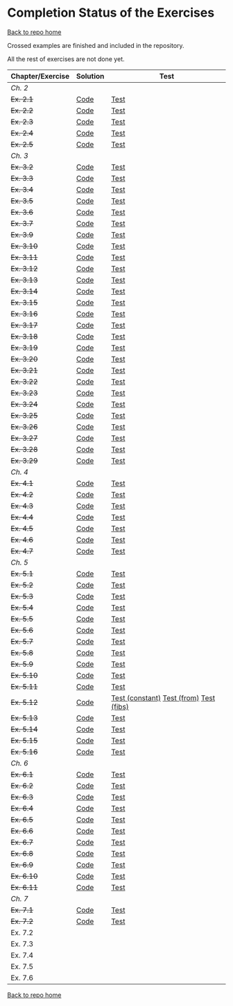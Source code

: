 # Completion Status of the Exercises

[Back to repo home](https://github.com/iht/fpinscala)

Crossed examples are finished and included in the repository.

All the rest of exercises are not done yet.

| **Chapter/Exercise** | **Solution** | **Test** |
| ---------------- | ---- | ---- | 
| *Ch. 2*          |      |      | 
| ~~Ex. 2.1~~| [Code](https://github.com/iht/fpinscala/blob/master/src/main/scala/chap02/ex01.scala#L30-L44) | [Test](https://github.com/iht/fpinscala/blob/master/src/test/scala/chap02/ex01Spec.scala#L33-L59)|
| ~~Ex. 2.2~~|[Code](https://github.com/iht/fpinscala/blob/master/src/main/scala/chap02/ex02.scala#L30-L60) | [Test](https://github.com/iht/fpinscala/blob/master/src/test/scala/chap02/ex02Spec.scala#L33-L72)|
| ~~Ex. 2.3~~|[Code](https://github.com/iht/fpinscala/blob/master/src/main/scala/chap02/ex03.scala#L32-L34) | [Test](https://github.com/iht/fpinscala/blob/master/src/test/scala/chap02/ex03Spec.scala#L34-L56)|
| ~~Ex. 2.4~~|[Code](https://github.com/iht/fpinscala/blob/master/src/main/scala/chap02/ex04.scala#L32-L34) | [Test](https://github.com/iht/fpinscala/blob/master/src/test/scala/chap02/ex04Spec.scala#L34-L55)|
| ~~Ex. 2.5~~|[Code](https://github.com/iht/fpinscala/blob/master/src/main/scala/chap02/ex05.scala#L32-L34) | [Test](https://github.com/iht/fpinscala/blob/master/src/test/scala/chap02/ex05Spec.scala#L33-L75)|
|*Ch. 3*            |      |      |
|~~Ex. 3.2~~ |[Code](https://github.com/iht/fpinscala/blob/master/src/main/scala/chap03/ex02.scala#L32-L37) | [Test](https://github.com/iht/fpinscala/blob/master/src/test/scala/chap03/ex02Spec.scala#L33-L46)|
|~~Ex. 3.3~~ |[Code](https://github.com/iht/fpinscala/blob/master/src/main/scala/chap03/ex03.scala#L32-L37) | [Test](https://github.com/iht/fpinscala/blob/master/src/test/scala/chap03/ex03Spec.scala#L33-L46)|
|~~Ex. 3.4~~ |[Code](https://github.com/iht/fpinscala/blob/master/src/main/scala/chap03/ex04.scala#L32-L41) | [Test](https://github.com/iht/fpinscala/blob/master/src/test/scala/chap03/ex04Spec.scala#L34-L51)|
|~~Ex. 3.5~~ |[Code](https://github.com/iht/fpinscala/blob/master/src/main/scala/chap03/ex05.scala#L32-L51) | [Test](https://github.com/iht/fpinscala/blob/master/src/test/scala/chap03/ex05Spec.scala#L33-L42)|
|~~Ex. 3.6~~ |[Code](https://github.com/iht/fpinscala/blob/master/src/main/scala/chap03/ex06.scala#L32-L43) | [Test](https://github.com/iht/fpinscala/blob/master/src/test/scala/chap03/ex06Spec.scala#L33-L46)|
|~~Ex. 3.7~~ |[Code](https://github.com/iht/fpinscala/blob/master/src/main/scala/chap03/ex07.scala#L30-L58) | [Test](https://github.com/iht/fpinscala/blob/master/src/test/scala/chap03/ex07Spec.scala#L33-L59)|
|~~Ex. 3.9~~ |[Code](https://github.com/iht/fpinscala/blob/master/src/main/scala/chap03/ex09.scala#L34-L36) | [Test](https://github.com/iht/fpinscala/blob/master/src/test/scala/chap03/ex09Spec.scala#L32-L46)|
|~~Ex. 3.10~~ |[Code](https://github.com/iht/fpinscala/blob/master/src/main/scala/chap03/ex10.scala#L32-L38) | [Test](https://github.com/iht/fpinscala/blob/master/src/test/scala/chap03/ex10Spec.scala#L32-L63)|
|~~Ex. 3.11~~ |[Code](https://github.com/iht/fpinscala/blob/master/src/main/scala/chap03/ex11.scala#L32-L49) | [Test](https://github.com/iht/fpinscala/blob/master/src/test/scala/chap03/ex11Spec.scala#L32-L86)|
|~~Ex. 3.12~~ |[Code](https://github.com/iht/fpinscala/blob/master/src/main/scala/chap03/ex12.scala#L32-L34) | [Test](https://github.com/iht/fpinscala/blob/master/src/test/scala/chap03/ex12Spec.scala#L32-L42)|
|~~Ex. 3.13~~ |[Code](https://github.com/iht/fpinscala/blob/master/src/main/scala/chap03/ex13.scala#L30-L39) | [Test](https://github.com/iht/fpinscala/blob/master/src/test/scala/chap03/ex13Spec.scala#L32-L85)|
|~~Ex. 3.14~~ |[Code](https://github.com/iht/fpinscala/blob/master/src/main/scala/chap03/ex14.scala#L30-L46) | [Test](https://github.com/iht/fpinscala/blob/master/src/test/scala/chap03/ex14Spec.scala#L32-L63)|
|~~Ex. 3.15~~ |[Code](https://github.com/iht/fpinscala/blob/master/src/main/scala/chap03/ex15.scala#L30-L37) | [Test](https://github.com/iht/fpinscala/blob/master/src/test/scala/chap03/ex15Spec.scala#L32-L63)|
| ~~Ex. 3.16~~ |[Code](https://github.com/iht/fpinscala/blob/master/src/main/scala/chap03/ex16.scala#L32-L49) | [Test](https://github.com/iht/fpinscala/blob/master/src/test/scala/chap03/ex16Spec.scala#L32-L60)|
| ~~Ex. 3.17~~ |[Code](https://github.com/iht/fpinscala/blob/master/src/main/scala/chap03/ex17.scala#L30-L44) | [Test](https://github.com/iht/fpinscala/blob/master/src/test/scala/chap03/ex17Spec.scala#L32-L46)|
| ~~Ex. 3.18~~  |[Code](https://github.com/iht/fpinscala/blob/master/src/main/scala/chap03/ex18.scala#L30-L45) | [Test](https://github.com/iht/fpinscala/blob/master/src/test/scala/chap03/ex18Spec.scala#L32-L50)|
| ~~Ex. 3.19~~  |[Code](https://github.com/iht/fpinscala/blob/master/src/main/scala/chap03/ex19.scala#L30-L46) | [Test](https://github.com/iht/fpinscala/blob/master/src/test/scala/chap03/ex19Spec.scala#L32-L54)|
| ~~Ex. 3.20~~  |[Code](https://github.com/iht/fpinscala/blob/master/src/main/scala/chap03/ex20.scala#L30-L44) | [Test](https://github.com/iht/fpinscala/blob/master/src/test/scala/chap03/ex20Spec.scala#L32-L50)|
| ~~Ex. 3.21~~  |[Code](https://github.com/iht/fpinscala/blob/master/src/main/scala/chap03/ex21.scala#L30-L41) | [Test](https://github.com/iht/fpinscala/blob/master/src/test/scala/chap03/ex21Spec.scala#L32-L60)|
| ~~Ex. 3.22~~ |[Code](https://github.com/iht/fpinscala/blob/master/src/main/scala/chap03/ex22.scala#32-51) | [Test](https://github.com/iht/fpinscala/blob/master/src/test/scala/chap03/ex22Spec.scala#L32-L50)|
| ~~Ex. 3.23~~ |[Code](https://github.com/iht/fpinscala/blob/master/src/main/scala/chap03/ex23.scala#L30-L44) | [Test](https://github.com/iht/fpinscala/blob/master/src/test/scala/chap03/ex23Spec.scala#L32-L51)|  
| ~~Ex. 3.24~~ |[Code](https://github.com/iht/fpinscala/blob/master/src/main/scala/chap03/ex24.scala#L30-L57) | [Test](https://github.com/iht/fpinscala/blob/master/src/test/scala/chap03/ex24Spec.scala#L32-L67)|  
| ~~Ex. 3.25~~ |[Code](https://github.com/iht/fpinscala/blob/master/src/main/scala/chap03/ex25.scala#L32-L59) | [Test](https://github.com/iht/fpinscala/blob/master/src/test/scala/chap03/ex25Spec.scala#L34-L59)|  
| ~~Ex. 3.26~~ |[Code](https://github.com/iht/fpinscala/blob/master/src/main/scala/chap03/ex26.scala#L32-L67) | [Test](https://github.com/iht/fpinscala/blob/master/src/test/scala/chap03/ex26Spec.scala#L34-L59)|  
| ~~Ex. 3.27~~  |[Code](https://github.com/iht/fpinscala/blob/master/src/main/scala/chap03/ex27.scala#L32-L40) | [Test](https://github.com/iht/fpinscala/blob/master/src/test/scala/chap03/ex27Spec.scala#L34-L71)|  
| ~~Ex. 3.28~~  |[Code](https://github.com/iht/fpinscala/blob/master/src/main/scala/chap03/ex28.scala#L32-L39) | [Test](https://github.com/iht/fpinscala/blob/master/src/test/scala/chap03/ex28Spec.scala#L34-L70)|  
| ~~Ex. 3.29~~  |[Code](https://github.com/iht/fpinscala/blob/master/src/main/scala/chap03/ex29.scala#L32-L82) | [Test](https://github.com/iht/fpinscala/blob/master/src/test/scala/chap03/ex29Spec.scala#L34-L157)|  
|*Ch. 4*            |      |      |
|~~Ex. 4.1~~ |[Code](https://github.com/iht/fpinscala/blob/master/src/main/scala/errorhandling/Option.scala) | [Test](https://github.com/iht/fpinscala/blob/master/src/test/scala/chap04/ex01Spec.scala)|  
|~~Ex. 4.2~~ |[Code](https://github.com/iht/fpinscala/blob/master/src/main/scala/chap04/ex02.scala) | [Test](https://github.com/iht/fpinscala/blob/master/src/test/scala/chap04/ex02Spec.scala)|  
|~~Ex. 4.3~~     |[Code](https://github.com/iht/fpinscala/blob/master/src/main/scala/chap04/ex03.scala) | [Test](https://github.com/iht/fpinscala/blob/master/src/test/scala/chap04/ex03Spec.scala)|  
|~~Ex. 4.4~~         |[Code](https://github.com/iht/fpinscala/blob/master/src/main/scala/chap04/ex04.scala) | [Test](https://github.com/iht/fpinscala/blob/master/src/test/scala/chap04/ex04Spec.scala)|  
|~~Ex. 4.5~~         |[Code](https://github.com/iht/fpinscala/blob/master/src/main/scala/chap04/ex05.scala) | [Test](https://github.com/iht/fpinscala/blob/master/src/test/scala/chap04/ex05Spec.scala)|  
|~~Ex. 4.6~~          |[Code](https://github.com/iht/fpinscala/blob/master/src/main/scala/errorhandling/Either.scala) | [Test](https://github.com/iht/fpinscala/blob/master/src/test/scala/chap04/ex06Spec.scala)|  
|~~Ex. 4.7~~          |[Code](https://github.com/iht/fpinscala/blob/master/src/main/scala/chap04/ex07.scala) | [Test](https://github.com/iht/fpinscala/blob/master/src/test/scala/chap04/ex07Spec.scala)|  
|*Ch. 5*            |      |      |
|~~Ex. 5.1~~          |[Code](https://github.com/iht/fpinscala/blob/master/src/main/scala/adt/stream.scala#L33) | [Test](https://github.com/iht/fpinscala/blob/master/src/test/scala/chap05/ex01Spec.scala)|  
|~~Ex. 5.2~~           |[Code](https://github.com/iht/fpinscala/blob/master/src/main/scala/adt/stream.scala#L46) | [Test](https://github.com/iht/fpinscala/blob/master/src/test/scala/chap05/ex02Spec.scala)|  
|~~Ex. 5.3~~           |[Code](https://github.com/iht/fpinscala/blob/master/src/main/scala/adt/stream.scala#L93) | [Test](https://github.com/iht/fpinscala/blob/master/src/test/scala/chap05/ex03Spec.scala)|
|~~Ex. 5.4~~           |[Code](https://github.com/iht/fpinscala/blob/master/src/main/scala/adt/stream.scala#L107) | [Test](https://github.com/iht/fpinscala/blob/master/src/test/scala/chap05/ex04Spec.scala)|  
|~~Ex. 5.5~~           |[Code](https://github.com/iht/fpinscala/blob/master/src/main/scala/adt/stream.scala#L121) | [Test](https://github.com/iht/fpinscala/blob/master/src/test/scala/chap05/ex03Spec.scala)|
|~~Ex. 5.6~~           |[Code](https://github.com/iht/fpinscala/blob/master/src/main/scala/adt/stream.scala#L133) | [Test](https://github.com/iht/fpinscala/blob/master/src/test/scala/chap05/ex06Spec.scala)|
|~~Ex. 5.7~~ |[Code](https://github.com/iht/fpinscala/blob/master/src/main/scala/adt/stream.scala#L138) | [Test](https://github.com/iht/fpinscala/blob/master/src/test/scala/chap05/ex07Spec.scala)|
|~~Ex. 5.8~~   |[Code](https://github.com/iht/fpinscala/blob/master/src/main/scala/adt/stream.scala#L172) | [Test](https://github.com/iht/fpinscala/blob/master/src/test/scala/chap05/ex08Spec.scala)| 
|~~Ex. 5.9~~      |[Code](https://github.com/iht/fpinscala/blob/master/src/main/scala/adt/stream.scala#L175) | [Test](https://github.com/iht/fpinscala/blob/master/src/test/scala/chap05/ex09Spec.scala)| 
|~~Ex. 5.10~~       |[Code](https://github.com/iht/fpinscala/blob/master/src/main/scala/adt/stream.scala#L178) | [Test](https://github.com/iht/fpinscala/blob/master/src/test/scala/chap05/ex10Spec.scala)|   
|~~Ex. 5.11~~       |[Code](https://github.com/iht/fpinscala/blob/master/src/main/scala/adt/stream.scala#L185) | [Test](https://github.com/iht/fpinscala/blob/master/src/test/scala/chap05/ex11Spec.scala)|   
|~~Ex. 5.12~~       |[Code](https://github.com/iht/fpinscala/blob/master/src/main/scala/adt/stream.scala#L193) | [Test (constant)](https://github.com/iht/fpinscala/blob/master/src/test/scala/chap05/ex08Spec.scala) [Test (from)](https://github.com/iht/fpinscala/blob/master/src/test/scala/chap05/ex09Spec.scala) [Test (fibs)](https://github.com/iht/fpinscala/blob/master/src/test/scala/chap05/ex10Spec.scala)|   
|~~Ex. 5.13~~       |[Code](https://github.com/iht/fpinscala/blob/master/src/main/scala/chap05/ex13.scala) | [Test](https://github.com/iht/fpinscala/blob/master/src/test/scala/chap05/ex13Spec.scala)|   
|~~Ex. 5.14~~        |[Code](https://github.com/iht/fpinscala/blob/master/src/main/scala/chap05/ex14.scala) | [Test](https://github.com/iht/fpinscala/blob/master/src/test/scala/chap05/ex14Spec.scala)|   
|~~Ex. 5.15~~           |[Code](https://github.com/iht/fpinscala/blob/master/src/main/scala/chap05/ex15.scala) | [Test](https://github.com/iht/fpinscala/blob/master/src/test/scala/chap05/ex15Spec.scala)|   
|~~Ex. 5.16~~           |[Code](https://github.com/iht/fpinscala/blob/master/src/main/scala/chap05/ex16.scala) | [Test](https://github.com/iht/fpinscala/blob/master/src/test/scala/chap05/ex16Spec.scala)|   
|*Ch. 6*            |      |      |
|~~Ex. 6.1~~    |[Code](https://github.com/iht/fpinscala/blob/master/src/main/scala/rng/rng.scala#L45) | [Test](https://github.com/iht/fpinscala/blob/master/src/test/scala/chap06/ex01Spec.scala)|   
|~~Ex. 6.2~~    |[Code](https://github.com/iht/fpinscala/blob/master/src/main/scala/rng/rng.scala#L58) | [Test](https://github.com/iht/fpinscala/blob/master/src/test/scala/chap06/ex02Spec.scala)|   
|~~Ex. 6.3~~     |[Code](https://github.com/iht/fpinscala/blob/master/src/main/scala/rng/rng.scala#L67) | [Test](https://github.com/iht/fpinscala/blob/master/src/test/scala/chap06/ex03Spec.scala)|   
|~~Ex. 6.4~~     |[Code](https://github.com/iht/fpinscala/blob/master/src/main/scala/rng/rng.scala#L88) | [Test](https://github.com/iht/fpinscala/blob/master/src/test/scala/chap06/ex04Spec.scala)|   
|~~Ex. 6.5~~         |[Code](https://github.com/iht/fpinscala/blob/master/src/main/scala/rng/rng.scala#L120) | [Test](https://github.com/iht/fpinscala/blob/master/src/test/scala/chap06/ex05Spec.scala)|   
|~~Ex. 6.6~~         |[Code](https://github.com/iht/fpinscala/blob/master/src/main/scala/rng/rng.scala#L125) | [Test](https://github.com/iht/fpinscala/blob/master/src/test/scala/chap06/ex06Spec.scala)|   
|~~Ex. 6.7~~           |[Code](https://github.com/iht/fpinscala/blob/master/src/main/scala/rng/rng.scala#L135) | [Test](https://github.com/iht/fpinscala/blob/master/src/test/scala/chap06/ex07Spec.scala)|   
|~~Ex. 6.8~~           |[Code](https://github.com/iht/fpinscala/blob/master/src/main/scala/rng/rng.scala#L159) | [Test](https://github.com/iht/fpinscala/blob/master/src/test/scala/chap06/ex08Spec.scala)|   
|~~Ex. 6.9~~             |[Code](https://github.com/iht/fpinscala/blob/master/src/main/scala/rng/rng.scala#L179) | [Test](https://github.com/iht/fpinscala/blob/master/src/test/scala/chap06/ex09Spec.scala)|   
|~~Ex. 6.10~~               |[Code](https://github.com/iht/fpinscala/blob/master/src/main/scala/rng/rng.scala#L199) | [Test](https://github.com/iht/fpinscala/blob/master/src/test/scala/chap06/ex10Spec.scala)|   
|~~Ex. 6.11~~ | [Code](https://github.com/iht/fpinscala/blob/master/src/main/scala/rng/rng.scala#L261) | [Test](https://github.com/iht/fpinscala/blob/master/src/test/scala/chap06/ex11Spec.scala)|   
|*Ch. 7*|      |      |
|~~Ex. 7.1~~| [Code](https://github.com/iht/fpinscala/blob/master/src/main/scala/chap07/parallel.scala#L70-L75) | [Test](https://github.com/iht/fpinscala/blob/master/src/test/scala/chap07/ParSpec.scala#L102-L147)|   
|~~Ex. 7.2~~        | [Code](https://github.com/iht/fpinscala/blob/master/src/main/scala/chap07/parallel.scala#L32-L67) | [Test](https://github.com/iht/fpinscala/blob/master/src/test/scala/chap07/ParSpec.scala#L35-L100)|
|Ex. 7.2            |      |      |
|Ex. 7.3            |      |      |
|Ex. 7.4            |      |      |
|Ex. 7.5            |      |      |
|Ex. 7.6            |      |      |


[Back to repo home](https://github.com/iht/fpinscala)
